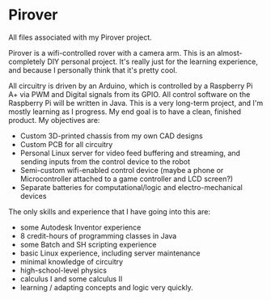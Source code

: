 # Pirover
All files associated with my Pirover project.

Pirover is a wifi-controlled rover with a camera arm.
This is an almost-completely DIY personal project.
It's really just for the learning experience, and because I personally think that it's pretty cool.

All circuitry is driven by an Arduino, which is controlled by a Raspberry Pi A+ via PWM and Digital signals from its GPIO.
All control software on the Raspberry Pi will be written in Java.
This is a very long-term project, and I'm mostly learning as I progress.
My end goal is to have a clean, finished product. My objectives are:
 - Custom 3D-printed chassis from my own CAD designs
 - Custom PCB for all circuitry
 - Personal Linux server for video feed buffering and streaming, and sending inputs from the control device to the robot
 - Semi-custom wifi-enabled control device (maybe a phone or Microcontroller attached to a game controller and LCD screen?)
 - Separate batteries for computational/logic and electro-mechanical devices

The only skills and experience that I have going into this are:
 - some Autodesk Inventor experience
 - 8 credit-hours of programming classes in Java
 - some Batch and SH scripting experience
 - basic Linux experience, including server maintenance
 - minimal knowledge of circuitry
 - high-school-level physics
 - calculus I and some calculus II
 - learning / adapting concepts and logic very quickly.
